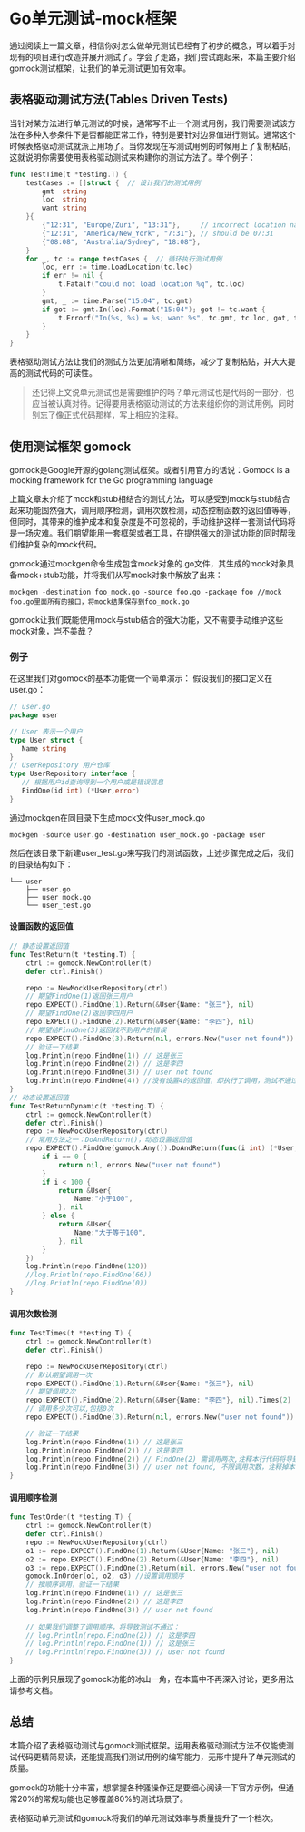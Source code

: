 # Go单元测试-mock框架

通过阅读上一篇文章，相信你对怎么做单元测试已经有了初步的概念，可以着手对现有的项目进行改造并展开测试了。学会了走路，我们尝试跑起来，本篇主要介绍gomock测试框架，让我们的单元测试更加有效率。

## 表格驱动测试方法(Tables Driven Tests)

当针对某方法进行单元测试的时候，通常写不止一个测试用例，我们需要测试该方法在多种入参条件下是否都能正常工作，特别是要针对边界值进行测试。通常这个时候表格驱动测试就派上用场了。当你发现在写测试用例的时候用上了复制粘贴，这就说明你需要使用表格驱动测试来构建你的测试方法了。举个例子：

```go
func TestTime(t *testing.T) {
    testCases := []struct {  // 设计我们的测试用例
        gmt  string
        loc  string
        want string
    }{
        {"12:31", "Europe/Zuri", "13:31"},     // incorrect location name
        {"12:31", "America/New_York", "7:31"}, // should be 07:31
        {"08:08", "Australia/Sydney", "18:08"},
    }
    for _, tc := range testCases {  // 循环执行测试用例
        loc, err := time.LoadLocation(tc.loc)
        if err != nil {
            t.Fatalf("could not load location %q", tc.loc)
        }
        gmt, _ := time.Parse("15:04", tc.gmt)
        if got := gmt.In(loc).Format("15:04"); got != tc.want {
            t.Errorf("In(%s, %s) = %s; want %s", tc.gmt, tc.loc, got, tc.want)
        }
    }
}
```
表格驱动测试方法让我们的测试方法更加清晰和简练，减少了复制粘贴，并大大提高的测试代码的可读性。

> 还记得上文说单元测试也是需要维护的吗？单元测试也是代码的一部分，也应当被认真对待。记得要用表格驱动测试的方法来组织你的测试用例，同时别忘了像正式代码那样，写上相应的注释。

## 使用测试框架 gomock

gomock是Google开源的golang测试框架。或者引用官方的话说：Gomock is a mocking framework for the Go programming language

上篇文章末介绍了mock和stub相结合的测试方法，可以感受到mock与stub结合起来功能固然强大，调用顺序检测，调用次数检测，动态控制函数的返回值等等，但同时，其带来的维护成本和复杂度是不可忽视的，手动维护这样一套测试代码将是一场灾难。我们期望能用一套框架或者工具，在提供强大的测试功能的同时帮我们维护复杂的mock代码。

gomock通过mockgen命令生成包含mock对象的.go文件，其生成的mock对象具备mock+stub功能，并将我们从写mock对象中解放了出来：

```
mockgen -destination foo_mock.go -source foo.go -package foo //mock foo.go里面所有的接口，将mock结果保存到foo_mock.go
```

gomock让我们既能使用mock与stub结合的强大功能，又不需要手动维护这些mock对象，岂不美哉？

### 例子

在这里我们对gomock的基本功能做一个简单演示： 假设我们的接口定义在user.go：

```go
// user.go
package user

// User 表示一个用户
type User struct {
   Name string
}
// UserRepository 用户仓库
type UserRepository interface {
   // 根据用户id查询得到一个用户或是错误信息
   FindOne(id int) (*User,error)
}
```
通过mockgen在同目录下生成mock文件user_mock.go

```
mockgen -source user.go -destination user_mock.go -package user
```

然后在该目录下新建user_test.go来写我们的测试函数，上述步骤完成之后，我们的目录结构如下：

```
└── user
    ├── user.go
    ├── user_mock.go
    └── user_test.go 
```

#### 设置函数的返回值

```go
// 静态设置返回值
func TestReturn(t *testing.T) {
	ctrl := gomock.NewController(t)
	defer ctrl.Finish()

	repo := NewMockUserRepository(ctrl)
	// 期望FindOne(1)返回张三用户
	repo.EXPECT().FindOne(1).Return(&User{Name: "张三"}, nil)
	// 期望FindOne(2)返回李四用户
	repo.EXPECT().FindOne(2).Return(&User{Name: "李四"}, nil)
	// 期望给FindOne(3)返回找不到用户的错误
	repo.EXPECT().FindOne(3).Return(nil, errors.New("user not found"))
	// 验证一下结果
	log.Println(repo.FindOne(1)) // 这是张三
	log.Println(repo.FindOne(2)) // 这是李四
	log.Println(repo.FindOne(3)) // user not found
	log.Println(repo.FindOne(4)) //没有设置4的返回值，却执行了调用，测试不通过
}
// 动态设置返回值
func TestReturnDynamic(t *testing.T) {
	ctrl := gomock.NewController(t)
	defer ctrl.Finish()
	repo := NewMockUserRepository(ctrl)
	// 常用方法之一：DoAndReturn()，动态设置返回值 
	repo.EXPECT().FindOne(gomock.Any()).DoAndReturn(func(i int) (*User,error) {
		if i == 0 {
			return nil, errors.New("user not found")
		}
		if i < 100 {
			return &User{
				Name:"小于100",
			}, nil
		} else {
			return &User{
				Name:"大于等于100",
			}, nil
		}
	})
	log.Println(repo.FindOne(120))
	//log.Println(repo.FindOne(66))
	//log.Println(repo.FindOne(0))
}
```

#### 调用次数检测

```go
func TestTimes(t *testing.T) {
	ctrl := gomock.NewController(t)
	defer ctrl.Finish()

	repo := NewMockUserRepository(ctrl)
	// 默认期望调用一次
	repo.EXPECT().FindOne(1).Return(&User{Name: "张三"}, nil)
	// 期望调用2次
	repo.EXPECT().FindOne(2).Return(&User{Name: "李四"}, nil).Times(2)
	// 调用多少次可以,包括0次
	repo.EXPECT().FindOne(3).Return(nil, errors.New("user not found")).AnyTimes()

	// 验证一下结果
	log.Println(repo.FindOne(1)) // 这是张三
	log.Println(repo.FindOne(2)) // 这是李四
	log.Println(repo.FindOne(2)) // FindOne(2) 需调用两次,注释本行代码将导致测试不通过
	log.Println(repo.FindOne(3)) // user not found, 不限调用次数，注释掉本行也能通过测试
}
```

#### 调用顺序检测

```go
func TestOrder(t *testing.T) {
	ctrl := gomock.NewController(t)
	defer ctrl.Finish()
	repo := NewMockUserRepository(ctrl)
	o1 := repo.EXPECT().FindOne(1).Return(&User{Name: "张三"}, nil)
	o2 := repo.EXPECT().FindOne(2).Return(&User{Name: "李四"}, nil)
	o3 := repo.EXPECT().FindOne(3).Return(nil, errors.New("user not found"))
	gomock.InOrder(o1, o2, o3) //设置调用顺序
	// 按顺序调用，验证一下结果
	log.Println(repo.FindOne(1)) // 这是张三
	log.Println(repo.FindOne(2)) // 这是李四
	log.Println(repo.FindOne(3)) // user not found
	
	// 如果我们调整了调用顺序，将导致测试不通过：
	// log.Println(repo.FindOne(2)) // 这是李四
	// log.Println(repo.FindOne(1)) // 这是张三
	// log.Println(repo.FindOne(3)) // user not found
}
```

上面的示例只展现了gomock功能的冰山一角，在本篇中不再深入讨论，更多用法请参考文档。

## 总结

本篇介绍了表格驱动测试与gomock测试框架。运用表格驱动测试方法不仅能使测试代码更精简易读，还能提高我们测试用例的编写能力，无形中提升了单元测试的质量。

gomock的功能十分丰富，想掌握各种骚操作还是要细心阅读一下官方示例，但通常20%的常规功能也足够覆盖80%的测试场景了。

表格驱动单元测试和gomock将我们的单元测试效率与质量提升了一个档次。

